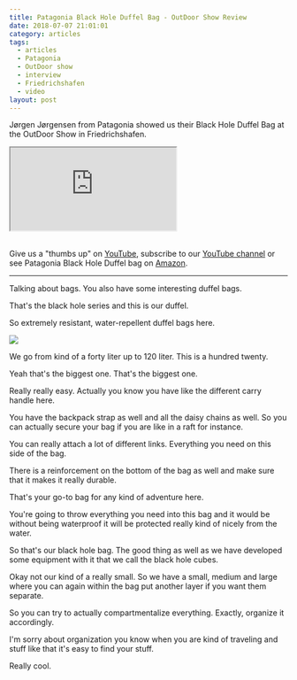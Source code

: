 ```yaml
---
title: Patagonia Black Hole Duffel Bag - OutDoor Show Review
date: 2018-07-07 21:01:01
category: articles
tags:
  - articles
  - Patagonia
  - OutDoor show
  - interview
  - Friedrichshafen
  - video
layout: post
---
```


Jørgen Jørgensen from Patagonia showed us their Black Hole Duffel Bag at the OutDoor Show in Friedrichshafen.

<div class="embed-responsive embed-responsive-16by9">
    <iframe class="embed-responsive-item" src="https://www.youtube.com/embed/-EzpXulZoQE"></iframe>
</div>
<br>
<!--more-->

Give us a "thumbs up" on <a href="https://www.youtube.com/watch?v=-EzpXulZoQE"  target="_blank">YouTube</a>, subscribe to our <a  target="_blank"  href="https://www.youtube.com/channel/UCnO9Q_m9EaOCrHmmQIBVBNw?sub_confirmation=1">YouTube channel</a> or see Patagonia Black Hole Duffel bag on <a href="https://amzn.to/2MUPbMw"  target="_blank">Amazon</a>.

---

Talking about bags. You also have some interesting duffel bags.

That's the black hole series and this is our duffel.

So extremely resistant, water-repellent duffel bags here.

<a  href="https://www.amazon.com/dp/B071FXC6MR/ref=as_li_ss_il?_encoding=UTF8&psc=1&linkCode=li3&tag=hikeve-20&linkId=4e4c5bced2e25883831badeea4d72ff9" target="_blank"><img border="0" src="//ws-na.amazon-adsystem.com/widgets/q?_encoding=UTF8&ASIN=B071FXC6MR&Format=_SL250_&ID=AsinImage&MarketPlace=US&ServiceVersion=20070822&WS=1&tag=hikeve-20" ></a><img src="https://ir-na.amazon-adsystem.com/e/ir?t=hikeve-20&l=li3&o=1&a=B071FXC6MR" width="1" height="1" border="0" alt="Patagonia Duffel Bag" style="border:none !important; margin:0px !important;" />

We go from kind of a forty liter up to 120 liter. This is a hundred twenty.

Yeah that's the biggest one. That's the biggest one.

Really really easy. Actually you know you have like the different carry handle here.

You have the backpack strap as well and all the daisy chains as well. So you can actually secure your bag if you are like in a raft for instance.

You can really attach a lot of different links. Everything you need on this side of the bag.

There is a reinforcement on the bottom of the bag as well and make sure that it makes it really durable.

That's your go-to bag for any kind of adventure here.

You're going to throw everything you need into this bag and it would be without being waterproof it will be protected really kind of nicely from the water.

So that's our black hole bag. The good thing as well as we have developed some equipment with it that we call the black hole cubes.

Okay not our kind of a really small. So we have a small, medium and large where you can again within the bag put another
layer if you want them separate.

So you can try to actually compartmentalize everything. Exactly, organize it accordingly.

I'm sorry about organization you know when you are kind of traveling and stuff like that it's easy to find your stuff.

Really cool.
